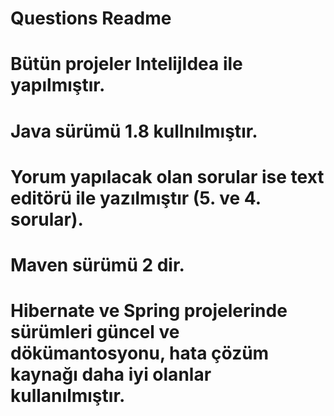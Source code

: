 # Questions Readme
# 
# 
# Bütün projeler IntelijIdea ile yapılmıştır.
# Java sürümü 1.8 kullnılmıştır.
# Yorum yapılacak olan sorular ise text editörü ile yazılmıştır (5. ve 4. sorular).
# Maven sürümü 2 dir.
# Hibernate ve Spring projelerinde sürümleri güncel ve dökümantosyonu, hata çözüm kaynağı daha iyi olanlar kullanılmıştır.
